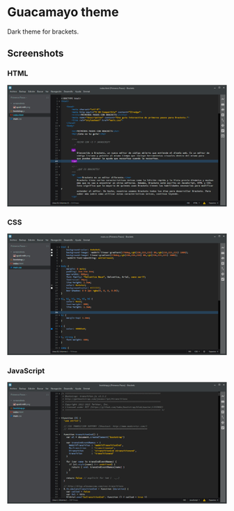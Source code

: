 # Guacamayo theme
Dark theme for brackets.

## Screenshots

### HTML
![HTML Screenshot](screenshots/html.png)
### CSS
![CSS Screenshot](screenshots/css.png)
### JavaScript
![JavaScript Screenshot](screenshots/js.png)